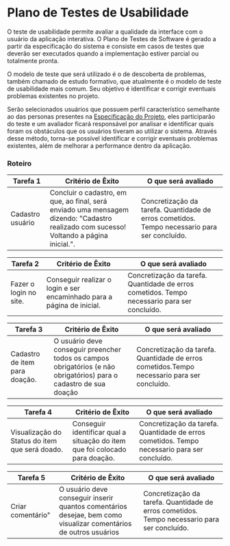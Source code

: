 # Plano de Testes de Usabilidade

O teste de usabilidade permite avaliar a qualidade da interface com o usuário da aplicação interativa. O Plano de Testes de Software é gerado a partir da especificação do sistema e consiste em casos de testes que deverão ser executados quando a implementação estiver parcial ou totalmente pronta.

O modelo de teste que será utilizado é o de descoberta de problemas, também chamado de estudo formativo, que atualmente é o modelo de teste de usabilidade mais comum. Seu objetivo é identificar e corrigir eventuais problemas existentes no projeto.

Serão selecionados usuários que possuem perfil característico semelhante ao das personas presentes na <a href="02-Especificação do Projeto.md"> Especificação do Projeto</a>, eles participarão do teste e um avaliador ficará responsável por analisar e identificar quais foram os obstáculos que os usuários tiveram ao utilizar o sistema. Através desse método, torna-se possível identificar e corrigir eventuais problemas existentes, além de melhorar a performance dentro da aplicação.

### __Roteiro__ 

| **Tarefa 1** | **Critério de Êxito** | **O que será avaliado** |
|--------------|-----------------------|-------------------------|
|Cadastro usuário | Concluir o cadastro, em que, ao final, será enviado uma mensagem dizendo: "Cadastro realizado com sucesso! Voltando a página inicial.". | Concretização da tarefa. Quantidade de erros cometidos. Tempo necessario para ser concluído. |

| **Tarefa 2** | **Critério de Êxito** | **O que será avaliado** |
|--------------|-----------------------|-------------------------|
|Fazer o login no site. | Conseguir realizar o login e ser encaminhado para a página de inicial. | Concretização da tarefa. Quantidade de erros cometidos. Tempo necessario para ser concluído. |

| **Tarefa 3** | **Critério de Êxito** | **O que será avaliado** |
|--------------|-----------------------|-------------------------|
|Cadastro de item para doação. | O usuário deve conseguir preencher todos os campos obrigatórios (e não obrigatórios) para o cadastro de sua doação| Concretização da tarefa. Quantidade de erros cometidos.Tempo necessario para ser concluído. |

| **Tarefa 4** | **Critério de Êxito** | **O que será avaliado** |
|--------------|-----------------------|-------------------------|
| Visualização do Status do item que será doado. | Conseguir identificar qual a situação do item que foi colocado para doação. | Concretização da tarefa. Quantidade de erros cometidos. Tempo necessario para ser concluído. |

| **Tarefa 5** | **Critério de Êxito** | **O que será avaliado** |
|--------------|-----------------------|-------------------------|
| Criar comentário" | O usuário deve conseguir inserir quantos comentários desejae, bem como visualizar comentários de outros usuários | Concretização da tarefa. Quantidade de erros cometidos. Tempo necessario para ser concluído. |



